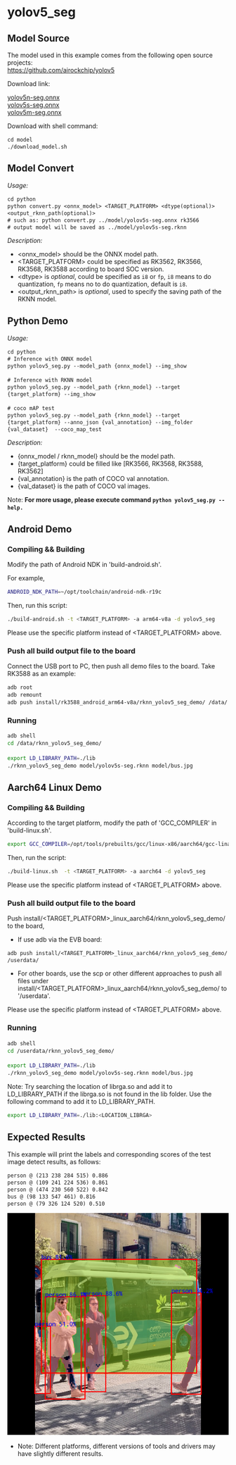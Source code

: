 # yolov5_seg

## Model Source
The model used in this example comes from the following open source projects:  
https://github.com/airockchip/yolov5

Download link: 

[yolov5n-seg.onnx](https://ftrg.zbox.filez.com/v2/delivery/data/95f00b0fc900458ba134f8b180b3f7a1/examples/yolov5_seg/yolov5n-seg.onnx)<br />[yolov5s-seg.onnx](https://ftrg.zbox.filez.com/v2/delivery/data/95f00b0fc900458ba134f8b180b3f7a1/examples/yolov5_seg/yolov5s-seg.onnx)<br />[yolov5m-seg.onnx](https://ftrg.zbox.filez.com/v2/delivery/data/95f00b0fc900458ba134f8b180b3f7a1/examples/yolov5_seg/yolov5m-seg.onnx)

Download with shell command:

```
cd model
./download_model.sh
```



## Model Convert

*Usage:*

```
cd python
python convert.py <onnx_model> <TARGET_PLATFORM> <dtype(optional)> <output_rknn_path(optional)>
# such as: python convert.py ../model/yolov5s-seg.onnx rk3566
# output model will be saved as ../model/yolov5s-seg.rknn
```

*Description:*

- <onnx_model> should be the ONNX model path.
- <TARGET_PLATFORM>  could be specified as RK3562, RK3566, RK3568, RK3588 according to board SOC version.
- <dtype\> is *optional*, could be specified as `i8` or `fp`, `i8` means to do quantization, `fp` means no to do quantization, default is `i8`.
- <output_rknn_path> is *optional*, used to specify the saving path of the RKNN model.



## Python Demo

*Usage:*

```
cd python
# Inference with ONNX model
python yolov5_seg.py --model_path {onnx_model} --img_show

# Inference with RKNN model
python yolov5_seg.py --model_path {rknn_model} --target {target_platform} --img_show

# coco mAP test
python yolov5_seg.py --model_path {rknn_model} --target {target_platform} --anno_json {val_annotation} --img_folder {val_dataset}  --coco_map_test
```
*Description:*
- {onnx_model / rknn_model} should be the model path.
- {target_platform} could be filled like [RK3566, RK3568, RK3588, RK3562]
- {val_annotation} is the path of COCO val annotation.
- {val_dataset} is the path of COCO val images.


Note: **For more usage, please execute command `python yolov5_seg.py --help.`**



## Android Demo

### Compiling && Building

Modify the path of Android NDK in 'build-android.sh'.

For example,

```sh
ANDROID_NDK_PATH=~/opt/toolchain/android-ndk-r19c
```

Then, run this script:

```sh
./build-android.sh -t <TARGET_PLATFORM> -a arm64-v8a -d yolov5_seg
```

Please use the specific platform instead of <TARGET_PLATFORM> above.

### Push all build output file to the board

Connect the USB port to PC, then push all demo files to the board. Take RK3588 as an example:

```sh
adb root
adb remount
adb push install/rk3588_android_arm64-v8a/rknn_yolov5_seg_demo/ /data/
```

### Running

```sh
adb shell
cd /data/rknn_yolov5_seg_demo/

export LD_LIBRARY_PATH=./lib
./rknn_yolov5_seg_demo model/yolov5s-seg.rknn model/bus.jpg
```



## Aarch64 Linux Demo

### Compiling && Building

According to the target platform, modify the path of 'GCC_COMPILER' in 'build-linux.sh'.

```sh
export GCC_COMPILER=/opt/tools/prebuilts/gcc/linux-x86/aarch64/gcc-linaro-6.3.1-2017.05-x86_64_aarch64-linux-gnu/bin/aarch64-linux-gnu
```

Then, run the script:

```sh
./build-linux.sh  -t <TARGET_PLATFORM> -a aarch64 -d yolov5_seg
```

Please use the specific platform instead of <TARGET_PLATFORM> above.

### Push all build output file to the board


Push install/<TARGET_PLATFORM>_linux_aarch64/rknn_yolov5_seg_demo/ to the board,

- If use adb via the EVB board:

```
adb push install/<TARGET_PLATFORM>_linux_aarch64/rknn_yolov5_seg_demo/ /userdata/
```

- For other boards, use the scp or other different approaches to push all files under install/<TARGET_PLATFORM>_linux_aarch64/rknn_yolov5_seg_demo/ to '/userdata'.

Please use the specific platform instead of <TARGET_PLATFORM> above.

### Running

```sh
adb shell
cd /userdata/rknn_yolov5_seg_demo/

export LD_LIBRARY_PATH=./lib
./rknn_yolov5_seg_demo model/yolov5s-seg.rknn model/bus.jpg
```

Note: Try searching the location of librga.so and add it to LD_LIBRARY_PATH if the librga.so is not found in the lib folder.
Use the following command to add it to LD_LIBRARY_PATH.

```sh
export LD_LIBRARY_PATH=./lib:<LOCATION_LIBRGA>
```



## Expected Results

This example will print the labels and corresponding scores of the test image detect results, as follows:
```
person @ (213 238 284 515) 0.886
person @ (109 241 224 536) 0.861
person @ (474 230 560 522) 0.842
bus @ (98 133 547 461) 0.816
person @ (79 326 124 520) 0.510
```

<img src="./reference_results/yolov5s_seg_c_demo_result.png">

- Note: Different platforms, different versions of tools and drivers may have slightly different results.
